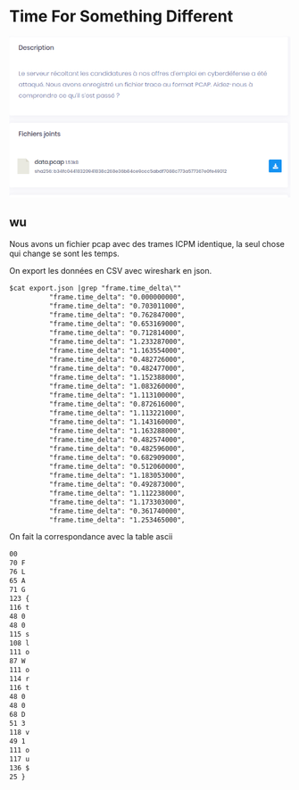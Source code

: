 # Time For Something Different

![img](./time_for_something_diffenrent.png)


## wu

Nous avons un fichier pcap avec des trames ICPM identique, la seul chose qui change se sont les temps.

On export les données en CSV avec wireshark en json.

```
$cat export.json |grep "frame.time_delta\""
          "frame.time_delta": "0.000000000",
          "frame.time_delta": "0.703011000",
          "frame.time_delta": "0.762847000",
          "frame.time_delta": "0.653169000",
          "frame.time_delta": "0.712814000",
          "frame.time_delta": "1.233287000",
          "frame.time_delta": "1.163554000",
          "frame.time_delta": "0.482726000",
          "frame.time_delta": "0.482477000",
          "frame.time_delta": "1.152388000",
          "frame.time_delta": "1.083260000",
          "frame.time_delta": "1.113100000",
          "frame.time_delta": "0.872616000",
          "frame.time_delta": "1.113221000",
          "frame.time_delta": "1.143160000",
          "frame.time_delta": "1.163288000",
          "frame.time_delta": "0.482574000",
          "frame.time_delta": "0.482596000",
          "frame.time_delta": "0.682909000",
          "frame.time_delta": "0.512060000",
          "frame.time_delta": "1.183053000",
          "frame.time_delta": "0.492873000",
          "frame.time_delta": "1.112238000",
          "frame.time_delta": "1.173303000",
          "frame.time_delta": "0.361740000",
          "frame.time_delta": "1.253465000",
```

On fait la correspondance avec la table ascii

```
00
70 F
76 L
65 A
71 G
123 {
116 t
48 0
48 0
115 s
108 l
111 o
87 W
111 o
114 r
116 t
48 0
48 0
68 D
51 3
118 v
49 1
111 o
117 u
136 $
25 }
```


